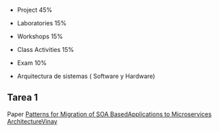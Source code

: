 
* Project 45%
* Laboratories 15%
* Workshops 15%
* Class Activities 15%
* Exam 10%

* Arquitectura de sistemas ( Software y Hardware)

## Tarea 1 
Paper [Patterns for Migration of SOA BasedApplications to Microservices ArchitectureVinay](https://journals.riverpublishers.com/index.php/JWE/article/view/4871/7119)
